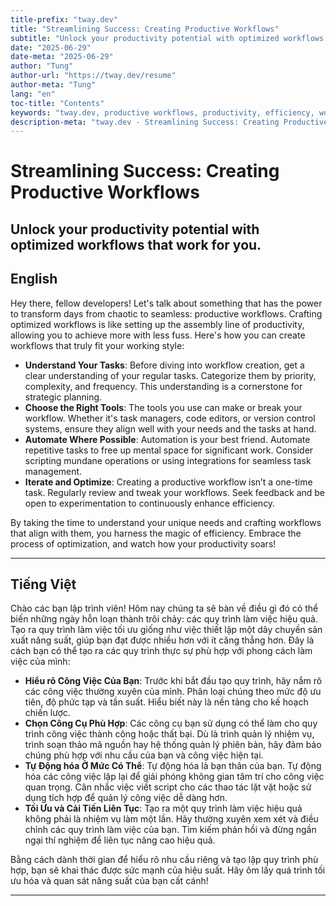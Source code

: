 ```yaml
---
title-prefix: "tway.dev"
title: "Streamlining Success: Creating Productive Workflows"
subtitle: "Unlock your productivity potential with optimized workflows that work for you."
date: "2025-06-29"
date-meta: "2025-06-29"
author: "Tung"
author-url: "https://tway.dev/resume"
author-meta: "Tung"
lang: "en"
toc-title: "Contents"
keywords: "tway.dev, productive workflows, productivity, efficiency, work optimization"
description-meta: "tway.dev - Streamlining Success: Creating Productive Workflows - Unlock your productivity potential with optimized workflows that work for you."
---
```


# Streamlining Success: Creating Productive Workflows
## Unlock your productivity potential with optimized workflows that work for you.

## English
Hey there, fellow developers! Let's talk about something that has the power to transform days from chaotic to seamless: productive workflows. Crafting optimized workflows is like setting up the assembly line of productivity, allowing you to achieve more with less fuss. Here's how you can create workflows that truly fit your working style:

- **Understand Your Tasks**: Before diving into workflow creation, get a clear understanding of your regular tasks. Categorize them by priority, complexity, and frequency. This understanding is a cornerstone for strategic planning.
- **Choose the Right Tools**: The tools you use can make or break your workflow. Whether it's task managers, code editors, or version control systems, ensure they align well with your needs and the tasks at hand.
- **Automate Where Possible**: Automation is your best friend. Automate repetitive tasks to free up mental space for significant work. Consider scripting mundane operations or using integrations for seamless task management.
- **Iterate and Optimize**: Creating a productive workflow isn’t a one-time task. Regularly review and tweak your workflows. Seek feedback and be open to experimentation to continuously enhance efficiency.

By taking the time to understand your unique needs and crafting workflows that align with them, you harness the magic of efficiency. Embrace the process of optimization, and watch how your productivity soars!

---

## Tiếng Việt
Chào các bạn lập trình viên! Hôm nay chúng ta sẽ bàn về điều gì đó có thể biến những ngày hỗn loạn thành trôi chảy: các quy trình làm việc hiệu quả. Tạo ra quy trình làm việc tối ưu giống như việc thiết lập một dây chuyền sản xuất năng suất, giúp bạn đạt được nhiều hơn với ít căng thẳng hơn. Đây là cách bạn có thể tạo ra các quy trình thực sự phù hợp với phong cách làm việc của mình:

- **Hiểu rõ Công Việc Của Bạn**: Trước khi bắt đầu tạo quy trình, hãy nắm rõ các công việc thường xuyên của mình. Phân loại chúng theo mức độ ưu tiên, độ phức tạp và tần suất. Hiểu biết này là nền tảng cho kế hoạch chiến lược.
- **Chọn Công Cụ Phù Hợp**: Các công cụ bạn sử dụng có thể làm cho quy trình công việc thành công hoặc thất bại. Dù là trình quản lý nhiệm vụ, trình soạn thảo mã nguồn hay hệ thống quản lý phiên bản, hãy đảm bảo chúng phù hợp với nhu cầu của bạn và công việc hiện tại.
- **Tự Động hóa Ở Mức Có Thể**: Tự động hóa là bạn thân của bạn. Tự động hóa các công việc lặp lại để giải phóng không gian tâm trí cho công việc quan trọng. Cân nhắc việc viết script cho các thao tác lặt vặt hoặc sử dụng tích hợp để quản lý công việc dễ dàng hơn.
- **Tối Ưu và Cải Tiến Liên Tục**: Tạo ra một quy trình làm việc hiệu quả không phải là nhiệm vụ làm một lần. Hãy thường xuyên xem xét và điều chỉnh các quy trình làm việc của bạn. Tìm kiếm phản hồi và đừng ngần ngại thí nghiệm để liên tục nâng cao hiệu quả.

Bằng cách dành thời gian để hiểu rõ nhu cầu riêng và tạo lập quy trình phù hợp, bạn sẽ khai thác được sức mạnh của hiệu suất. Hãy ôm lấy quá trình tối ưu hóa và quan sát năng suất của bạn cất cánh!

---